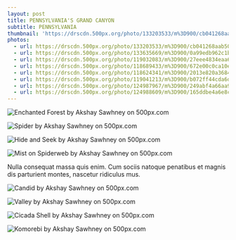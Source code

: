 ```yaml
---
layout: post
title: PENNSYLVANIA'S GRAND CANYON
subtitle: PENNSYLVANIA
thumbnail: 'https://drscdn.500px.org/photo/133203533/m%3D900/cb041268aab5023d588e7481cd926648'
photos: 
  - url: https://drscdn.500px.org/photo/133203533/m%3D900/cb041268aab5023d588e7481cd926648
  - url: https://drscdn.500px.org/photo/133635669/m%3D900/0a99edb962c1bf6ba432cd00b91dbe60
  - url: https://drscdn.500px.org/photo/119032083/m%3D900/27eee4834eaa67b778b8ef2c2c986d76
  - url: https://drscdn.500px.org/photo/118689433/m%3D900/672e00c0ca10e0c72af1d91abd526b8c
  - url: https://drscdn.500px.org/photo/118624341/m%3D900/2013e820a3684e2b115e4ca00258bd98
  - url: https://drscdn.500px.org/photo/119041213/m%3D900/b072ff44cda6d4bc4c77e836a91f8c04
  - url: https://drscdn.500px.org/photo/124987967/m%3D900/249abf4a66aa9d21a59450cc5cc99aa7
  - url: https://drscdn.500px.org/photo/124988609/m%3D900/165ddbe4a6e8c54d68685a508b535347
---
```


<div class='pixels-photo'>
    <img src='https://drscdn.500px.org/photo/133203533/m%3D900/cb041268aab5023d588e7481cd926648' alt='Enchanted Forest by Akshay Sawhney on 500px.com'>
  <a href='https://500px.com/photo/133203533/enchanted-forest-by-akshay-sawhney' alt='Enchanted Forest by Akshay Sawhney on 500px.com'></a>
</div>
<script type='text/javascript' src='https://500px.com/embed.js'></script>

<div class='pixels-photo'>
  <p>
    <img src='https://drscdn.500px.org/photo/133635669/m%3D900/0a99edb962c1bf6ba432cd00b91dbe60' alt='Spider by Akshay Sawhney on 500px.com'>
  </p>
  <a href='https://500px.com/photo/133635669/spider-by-akshay-sawhney' alt='Spider by Akshay Sawhney on 500px.com'></a>
</div>
<script type='text/javascript' src='https://500px.com/embed.js'></script>

<div class='pixels-photo'>
  <p>
    <img src='https://drscdn.500px.org/photo/119032083/m%3D900/27eee4834eaa67b778b8ef2c2c986d76' alt='Hide and Seek by Akshay Sawhney on 500px.com'>
  </p>
  <a href='https://500px.com/photo/119032083/hide-and-seek-by-akshay-sawhney' alt='Hide and Seek by Akshay Sawhney on 500px.com'></a>
</div>
<script type='text/javascript' src='https://500px.com/embed.js'></script>

<div class='pixels-photo'>
  <p>
    <img src='https://drscdn.500px.org/photo/118689433/m%3D900/672e00c0ca10e0c72af1d91abd526b8c' alt='Mist on Spiderweb by Akshay Sawhney on 500px.com'>
  </p>
  <a href='https://500px.com/photo/118689433/mist-on-spiderweb-by-akshay-sawhney' alt='Mist on Spiderweb by Akshay Sawhney on 500px.com'></a>
</div>
<script type='text/javascript' src='https://500px.com/embed.js'></script>
Nulla consequat massa quis enim. Cum sociis natoque penatibus et magnis dis parturient montes, nascetur ridiculus mus.

<div class='pixels-photo'>
  <p>
    <img src='https://drscdn.500px.org/photo/118624341/m%3D900/2013e820a3684e2b115e4ca00258bd98' alt='Candid by Akshay Sawhney on 500px.com'>
  </p>
  <a href='https://500px.com/photo/118624341/candid-by-akshay-sawhney' alt='Candid by Akshay Sawhney on 500px.com'></a>
</div>
<script type='text/javascript' src='https://500px.com/embed.js'></script>

<div class='pixels-photo'>
  <p>
    <img src='https://drscdn.500px.org/photo/119041213/m%3D900/b072ff44cda6d4bc4c77e836a91f8c04' alt='Valley by Akshay Sawhney on 500px.com'>
  </p>
  <a href='https://500px.com/photo/119041213/valley-by-akshay-sawhney' alt='Valley by Akshay Sawhney on 500px.com'></a>
</div>
<script type='text/javascript' src='https://500px.com/embed.js'></script>

<div class='pixels-photo'>
  <p>
    <img src='https://drscdn.500px.org/photo/124987967/m%3D900/249abf4a66aa9d21a59450cc5cc99aa7' alt='Cicada Shell by Akshay Sawhney on 500px.com'>
  </p>
  <a href='https://500px.com/photo/124987967/cicada-shell-by-akshay-sawhney' alt='Cicada Shell by Akshay Sawhney on 500px.com'></a>
</div>
<script type='text/javascript' src='https://500px.com/embed.js'></script>

<div class='pixels-photo'>
  <p>
    <img src='https://drscdn.500px.org/photo/124988609/m%3D900/165ddbe4a6e8c54d68685a508b535347' alt='Komorebi by Akshay Sawhney on 500px.com'>
  </p>
  <a href='https://500px.com/photo/124988609/komorebi-by-akshay-sawhney' alt='Komorebi by Akshay Sawhney on 500px.com'></a>
</div>
<script type='text/javascript' src='https://500px.com/embed.js'></script>


